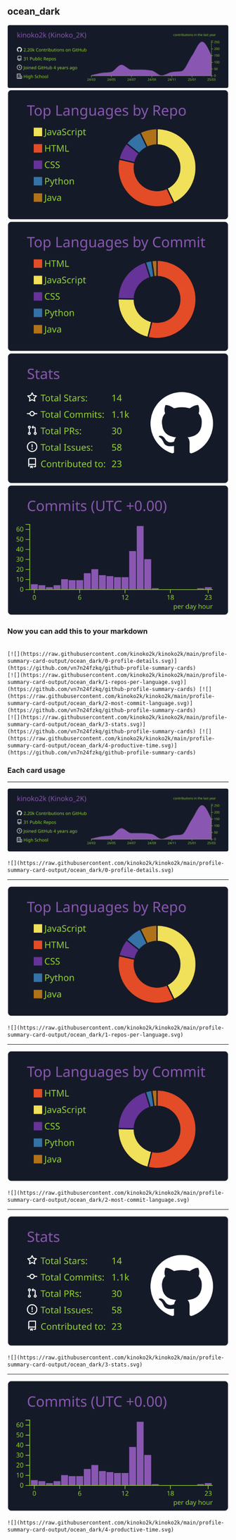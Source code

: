 ## ocean_dark

[![](./0-profile-details.svg)](https://github.com/vn7n24fzkq/github-profile-summary-cards)
[![](./1-repos-per-language.svg)](https://github.com/vn7n24fzkq/github-profile-summary-cards) [![](./2-most-commit-language.svg)](https://github.com/vn7n24fzkq/github-profile-summary-cards)
[![](./3-stats.svg)](https://github.com/vn7n24fzkq/github-profile-summary-cards) [![](./4-productive-time.svg)](https://github.com/vn7n24fzkq/github-profile-summary-cards)
### Now you can add this to your markdown
```

[![](https://raw.githubusercontent.com/kinoko2k/kinoko2k/main/profile-summary-card-output/ocean_dark/0-profile-details.svg)](https://github.com/vn7n24fzkq/github-profile-summary-cards)
[![](https://raw.githubusercontent.com/kinoko2k/kinoko2k/main/profile-summary-card-output/ocean_dark/1-repos-per-language.svg)](https://github.com/vn7n24fzkq/github-profile-summary-cards) [![](https://raw.githubusercontent.com/kinoko2k/kinoko2k/main/profile-summary-card-output/ocean_dark/2-most-commit-language.svg)](https://github.com/vn7n24fzkq/github-profile-summary-cards)
[![](https://raw.githubusercontent.com/kinoko2k/kinoko2k/main/profile-summary-card-output/ocean_dark/3-stats.svg)](https://github.com/vn7n24fzkq/github-profile-summary-cards) [![](https://raw.githubusercontent.com/kinoko2k/kinoko2k/main/profile-summary-card-output/ocean_dark/4-productive-time.svg)](https://github.com/vn7n24fzkq/github-profile-summary-cards)

```

### Each card usage
---

![](./0-profile-details.svg)

```
![](https://raw.githubusercontent.com/kinoko2k/kinoko2k/main/profile-summary-card-output/ocean_dark/0-profile-details.svg)
```

    

---

![](./1-repos-per-language.svg)

```
![](https://raw.githubusercontent.com/kinoko2k/kinoko2k/main/profile-summary-card-output/ocean_dark/1-repos-per-language.svg)
```

    

---

![](./2-most-commit-language.svg)

```
![](https://raw.githubusercontent.com/kinoko2k/kinoko2k/main/profile-summary-card-output/ocean_dark/2-most-commit-language.svg)
```

    

---

![](./3-stats.svg)

```
![](https://raw.githubusercontent.com/kinoko2k/kinoko2k/main/profile-summary-card-output/ocean_dark/3-stats.svg)
```

    

---

![](./4-productive-time.svg)

```
![](https://raw.githubusercontent.com/kinoko2k/kinoko2k/main/profile-summary-card-output/ocean_dark/4-productive-time.svg)
```

    
